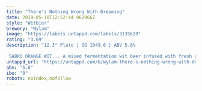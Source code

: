 ```yaml
---
title: "There's Nothing Wrong With Dreaming"
date: 2019-05-10T12:52:44.962966Z
style: "Witbier"
brewery: "Wylam"
image: "https://labels.untappd.com/labels/3135629"
rating: "3.69"
description: "12.3° Plato | OG 1049.6 | ABV 5.8%  SABRO ORANGE WIT... A mixed fermentation wit beer infused with fresh oranges, a sprinkle of crushed coriander and double dry hopped with SABRO. Brewed together with the Cheltenham Champs themselves... DEYA! Blooming with soft peachy esters and classic witbier phenols with subtle harmonised flourishes of zingy orange, coconut, lime and pepper."
untappd_url: "https://untappd.com/b/wylam-there-s-nothing-wrong-with-dreaming/3135629"
abv: "5.8"
ibu: "0"
robots: noindex,nofollow
---
```

